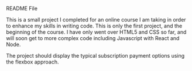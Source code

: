 README File

This is a small project I completed for an online course I am taking in order to enhance my skills in writing code. 
This is only the first project, and the beginning of the course.
I have only went over HTML5 and CSS so far, and will soon get to more complex code including Javascript with React and Node.

The project should display the typical subscription payment options using the flexbox approach.
